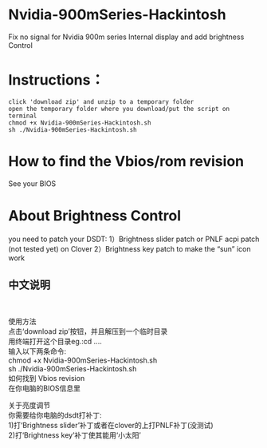 # Nvidia-900mSeries-Hackintosh
Fix no signal for Nvidia 900m series Internal display and add brightness Control

# Instructions： 
	click 'download zip' and unzip to a temporary folder
	open the temporary folder where you download/put the script on terminal
	chmod +x Nvidia-900mSeries-Hackintosh.sh
	sh ./Nvidia-900mSeries-Hackintosh.sh

# How to find the Vbios/rom revision
  See your BIOS

# About Brightness Control
  you need to patch your DSDT:
  	1）Brightness slider patch or PNLF acpi patch (not tested yet) on Clover
  	2）Brightness key patch to make the “sun” icon work

  <h2>中文说明</h2><br />

  使用方法<br />
 	点击‘download zip’按钮，并且解压到一个临时目录<br />
 	用终端打开这个目录eg.:cd ....<br />
 	输入以下两条命令:<br />
 		chmod +x Nvidia-900mSeries-Hackintosh.sh<br />
		sh ./Nvidia-900mSeries-Hackintosh.sh<br />
   如何找到 Vbios revision<br />
  	在你电脑的BIOS信息里<br />

  关于亮度调节<br />
  	你需要给你电脑的dsdt打补丁:<br />
  	1)打‘Brightness slider’补丁或者在clover的上打PNLF补丁(没测试)<br />
  	2)打‘Brightness key’补丁使其能用‘小太阳’<br />
